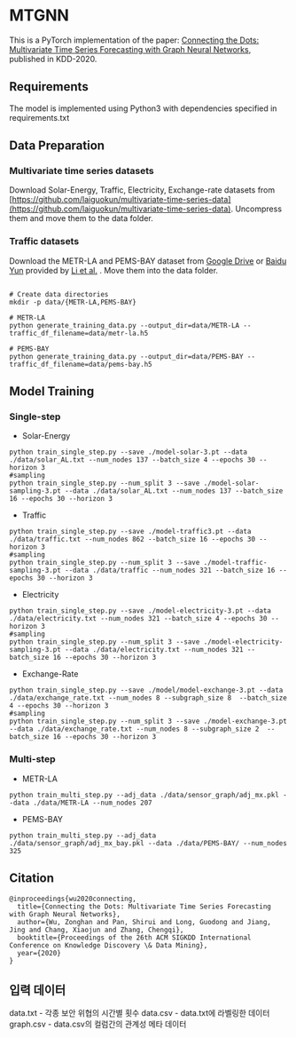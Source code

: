 # MTGNN
This is a PyTorch implementation of the paper: [Connecting the Dots: Multivariate Time Series Forecasting with Graph Neural Networks](https://arxiv.org/abs/2005.11650), published in KDD-2020.

## Requirements
The model is implemented using Python3 with dependencies specified in requirements.txt
## Data Preparation
### Multivariate time series datasets

Download Solar-Energy, Traffic, Electricity, Exchange-rate datasets from [https://github.com/laiguokun/multivariate-time-series-data](https://github.com/laiguokun/multivariate-time-series-data). Uncompress them and move them to the data folder.

### Traffic datasets
Download the METR-LA and PEMS-BAY dataset from [Google Drive](https://drive.google.com/open?id=10FOTa6HXPqX8Pf5WRoRwcFnW9BrNZEIX) or [Baidu Yun](https://pan.baidu.com/s/14Yy9isAIZYdU__OYEQGa_g) provided by [Li et al.](https://github.com/liyaguang/DCRNN.git) . Move them into the data folder. 

```

# Create data directories
mkdir -p data/{METR-LA,PEMS-BAY}

# METR-LA
python generate_training_data.py --output_dir=data/METR-LA --traffic_df_filename=data/metr-la.h5

# PEMS-BAY
python generate_training_data.py --output_dir=data/PEMS-BAY --traffic_df_filename=data/pems-bay.h5

```

## Model Training

### Single-step

* Solar-Energy

```
python train_single_step.py --save ./model-solar-3.pt --data ./data/solar_AL.txt --num_nodes 137 --batch_size 4 --epochs 30 --horizon 3
#sampling
python train_single_step.py --num_split 3 --save ./model-solar-sampling-3.pt --data ./data/solar_AL.txt --num_nodes 137 --batch_size 16 --epochs 30 --horizon 3
```
* Traffic 

```
python train_single_step.py --save ./model-traffic3.pt --data ./data/traffic.txt --num_nodes 862 --batch_size 16 --epochs 30 --horizon 3
#sampling
python train_single_step.py --num_split 3 --save ./model-traffic-sampling-3.pt --data ./data/traffic --num_nodes 321 --batch_size 16 --epochs 30 --horizon 3
```

* Electricity

```
python train_single_step.py --save ./model-electricity-3.pt --data ./data/electricity.txt --num_nodes 321 --batch_size 4 --epochs 30 --horizon 3
#sampling 
python train_single_step.py --num_split 3 --save ./model-electricity-sampling-3.pt --data ./data/electricity.txt --num_nodes 321 --batch_size 16 --epochs 30 --horizon 3
```

* Exchange-Rate

```
python train_single_step.py --save ./model/model-exchange-3.pt --data ./data/exchange_rate.txt --num_nodes 8 --subgraph_size 8  --batch_size 4 --epochs 30 --horizon 3
#sampling
python train_single_step.py --num_split 3 --save ./model-exchange-3.pt --data ./data/exchange_rate.txt --num_nodes 8 --subgraph_size 2  --batch_size 16 --epochs 30 --horizon 3
```
### Multi-step
* METR-LA

```
python train_multi_step.py --adj_data ./data/sensor_graph/adj_mx.pkl --data ./data/METR-LA --num_nodes 207
```
* PEMS-BAY

```
python train_multi_step.py --adj_data ./data/sensor_graph/adj_mx_bay.pkl --data ./data/PEMS-BAY/ --num_nodes 325
```

## Citation

```
@inproceedings{wu2020connecting,
  title={Connecting the Dots: Multivariate Time Series Forecasting with Graph Neural Networks},
  author={Wu, Zonghan and Pan, Shirui and Long, Guodong and Jiang, Jing and Chang, Xiaojun and Zhang, Chengqi},
  booktitle={Proceedings of the 26th ACM SIGKDD International Conference on Knowledge Discovery \& Data Mining},
  year={2020}
}
```



## 입력 데이터
data.txt - 각종 보안 위협의 시간별 횟수
data.csv - data.txt에 라벨링한 데이터
graph.csv - data.csv의 컬럼간의 관계성 메타 데이터
